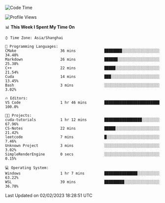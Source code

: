 <!--START_SECTION:waka-->
![Code Time](http://img.shields.io/badge/Code%20Time-621%20hrs%2031%20mins-blue)

![Profile Views](http://img.shields.io/badge/Profile%20Views-2-blue)

📊 **This Week I Spent My Time On** 

```text
⌚︎ Time Zone: Asia/Shanghai

💬 Programming Languages: 
CMake                    36 mins             ████████░░░░░░░░░░░░░░░░░   34.48% 
Markdown                 26 mins             ██████░░░░░░░░░░░░░░░░░░░   25.38% 
C++                      22 mins             █████░░░░░░░░░░░░░░░░░░░░   21.54% 
Cuda                     14 mins             ███░░░░░░░░░░░░░░░░░░░░░░   13.45% 
Bash                     3 mins              ░░░░░░░░░░░░░░░░░░░░░░░░░   3.02%

🔥 Editors: 
VS Code                  1 hr 46 mins        █████████████████████████   100.0%

🐱‍💻 Projects: 
cuda-tutorials           1 hr 12 mins        █████████████████░░░░░░░░   67.96% 
CS-Notes                 22 mins             █████░░░░░░░░░░░░░░░░░░░░   21.42% 
leetcode                 7 mins              █░░░░░░░░░░░░░░░░░░░░░░░░   7.46% 
Unknown Project          3 mins              ░░░░░░░░░░░░░░░░░░░░░░░░░   3.02% 
SimpleRenderEngine       0 secs              ░░░░░░░░░░░░░░░░░░░░░░░░░   0.15%

💻 Operating System: 
Windows                  1 hr 7 mins         ███████████████░░░░░░░░░░   63.22% 
WSL                      39 mins             █████████░░░░░░░░░░░░░░░░   36.78%

```


 Last Updated on 02/02/2023 18:28:51 UTC
<!--END_SECTION:waka-->